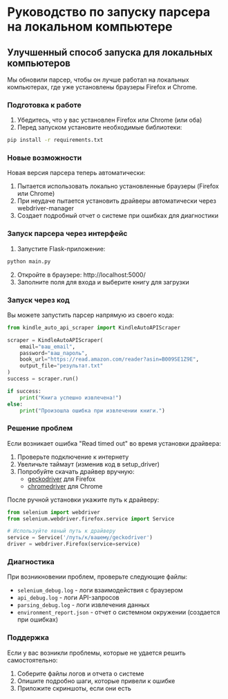 # Руководство по запуску парсера на локальном компьютере

## Улучшенный способ запуска для локальных компьютеров

Мы обновили парсер, чтобы он лучше работал на локальных компьютерах, где уже установлены браузеры Firefox и Chrome.

### Подготовка к работе

1. Убедитесь, что у вас установлен Firefox или Chrome (или оба)
2. Перед запуском установите необходимые библиотеки:

```bash
pip install -r requirements.txt
```

### Новые возможности

Новая версия парсера теперь автоматически:

1. Пытается использовать локально установленные браузеры (Firefox или Chrome)
2. При неудаче пытается установить драйверы автоматически через webdriver-manager
3. Создает подробный отчет о системе при ошибках для диагностики

### Запуск парсера через интерфейс

1. Запустите Flask-приложение:

```bash
python main.py
```

2. Откройте в браузере: http://localhost:5000/
3. Заполните поля для входа и выберите книгу для загрузки

### Запуск через код

Вы можете запустить парсер напрямую из своего кода:

```python
from kindle_auto_api_scraper import KindleAutoAPIScraper

scraper = KindleAutoAPIScraper(
    email="ваш_email",
    password="ваш_пароль",
    book_url="https://read.amazon.com/reader?asin=B009SE1Z9E",
    output_file="результат.txt"
)
success = scraper.run()

if success:
    print("Книга успешно извлечена!")
else:
    print("Произошла ошибка при извлечении книги.")
```

### Решение проблем

Если возникает ошибка "Read timed out" во время установки драйвера:

1. Проверьте подключение к интернету
2. Увеличьте таймаут (изменив код в setup_driver)
3. Попробуйте скачать драйвер вручную:
   - [geckodriver](https://github.com/mozilla/geckodriver/releases) для Firefox
   - [chromedriver](https://chromedriver.chromium.org/downloads) для Chrome

После ручной установки укажите путь к драйверу:

```python
from selenium import webdriver
from selenium.webdriver.firefox.service import Service

# Используйте явный путь к драйверу
service = Service('/путь/к/вашему/geckodriver')
driver = webdriver.Firefox(service=service)
```

### Диагностика

При возникновении проблем, проверьте следующие файлы:

- `selenium_debug.log` - логи взаимодействия с браузером
- `api_debug.log` - логи API-запросов
- `parsing_debug.log` - логи извлечения данных
- `environment_report.json` - отчет о системном окружении (создается при ошибках)

### Поддержка

Если у вас возникли проблемы, которые не удается решить самостоятельно:

1. Соберите файлы логов и отчета о системе
2. Опишите подробно шаги, которые привели к ошибке
3. Приложите скриншоты, если они есть